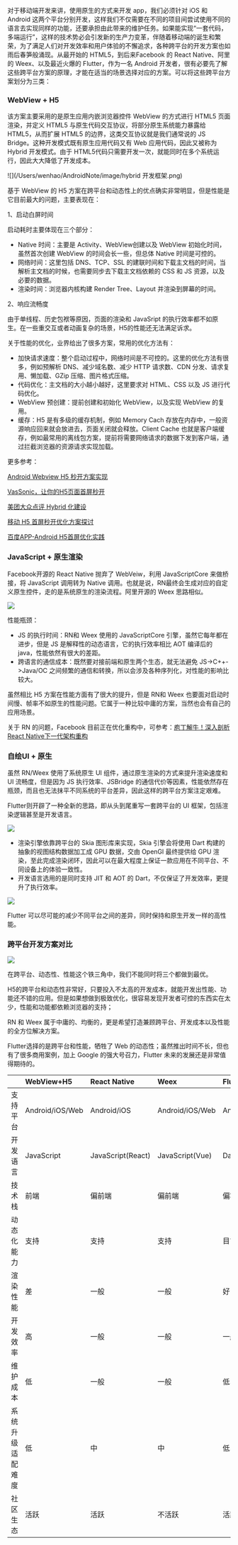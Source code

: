 对于移动端开发来讲，使用原生的方式来开发 app，我们必须针对 iOS 和 Android 这两个平台分别开发，这样我们不仅需要在不同的项目间尝试使用不同的语言去实现同样的功能，还要承担由此带来的维护任务。如果能实现“一套代码，多端运行”，这样的技术势必会引发新的生产力变革，伴随着移动端的诞生和繁荣，为了满足人们对开发效率和用户体验的不懈追求，各种跨平台的开发方案也如雨后春笋般涌现。从最开始的 HTML5，到后来Facebook 的 React Native、阿里的 Weex、以及最近火爆的 Flutter，作为一名 Android 开发者，很有必要先了解这些跨平台方案的原理，才能在适当的场景选择对应的方案。可以将这些跨平台方案划分为三类：

### WebView + H5

该方案主要采用的是原生应用内嵌浏览器控件 WebView 的方式进行 HTML5 页面渲染，并定义 HTML5 与原生代码交互协议，将部分原生系统能力暴露给 HTML5，从而扩展 HTML5 的边界，这类交互协议就是我们通常说的 JS Bridge。这种开发模式既有原生应用代码又有 Web 应用代码，因此又被称为 Hybrid 开发模式。由于 HTML5代码只需要开发一次，就能同时在多个系统运行，因此大大降低了开发成本。

![](/Users/wenhao/AndroidNote/image/hybrid 开发框架.png)

基于 WebView 的 H5 方案在跨平台和动态性上的优点确实非常明显，但是性能是它目前最大的问题，主要表现在：

1、启动白屏时间

启动耗时主要体现在三个部分：

- Native 时间：主要是 Activity、WebView创建以及 WebView 初始化时间，虽然首次创建 WebView 的时间会长一些，但总体 Native 时间是可控的。
- 网络时间：这里包括 DNS、TCP、SSL 的建联时间和下载主文档的时间，当解析主文档的时候，也需要同步去下载主文档依赖的 CSS 和 JS 资源，以及必要的数据。
- 渲染时间：浏览器内核构建 Render Tree、Layout 并渲染到屏幕的时间。

2、响应流畅度

由于单线程、历史包袱等原因，页面的渲染和 JavaSript 的执行效率都不如原生。在一些重交互或者动画复杂的场景，H5的性能还无法满足诉求。

关于性能的优化，业界给出了很多方案，常用的优化方法有：

- 加快请求速度：整个启动过程中，网络时间是不可控的。这里的优化方法有很多，例如预解析 DNS、减少域名数、减少 HTTP 请求数、CDN 分发、请求复用、懒加载、GZip 压缩、图片格式压缩。
- 代码优化：主文档的大小越小越好，这里要求对 HTML、CSS 以及 JS 进行代码优化。
- WebView 预创建：提前创建和初始化 WebView，以及实现 WebView 的复用。
- 缓存：H5 是有多级的缓存机制，例如 Memory Cach 存放在内存中，一般资源响应回来就会放进去，页面关闭就会释放。Client Cache 也就是客户端缓存，例如最常用的离线包方案，提前将需要网络请求的数据下发到客户端，通过拦截浏览器的资源请求实现加载。

更多参考：

[Android Webview H5 秒开方案实现](https://juejin.im/post/5b94ca52e51d450e7d097f38)

[VasSonic，让你的H5页面首屏秒开](https://segmentfault.com/a/1190000010711024)

[美团大众点评 Hybrid 化建设](https://mp.weixin.qq.com/s/rNGD6SotKoO8frmxIU8-xw)

[移动 H5 首屏秒开优化方案探讨](https://blog.cnbang.net/tech/3477/)

[百度APP-Android H5首屏优化实践](https://mp.weixin.qq.com/s?__biz=MzUxMzk2ODI1NQ==&mid=2247483745&idx=1&sn=59bf0c9bc5b584d411880617cf32f795&scene=21&token=1556389437&lang=zh_CN#wechat_redirect)

### JavaScript + 原生渲染

Facebook开源的 React Native 抛弃了 WebVeiw，利用 JavaScriptCore 来做桥接，将 JavaScript 调用转为 Native 调用。也就是说，RN最终会生成对应的自定义原生控件，走的是系统原生的渲染流程。阿里开源的 Weex 思路相似。

![](/Users/wenhao/AndroidNote/image/rn_weex_framework.png
)

性能瓶颈：

- JS 的执行时间：RN和 Weex 使用的 JavaScriptCore 引擎，虽然它每年都在进步，但是 JS 是解释性的动态语言，它的执行效率相比 AOT 编译后的 java，性能依然有很大的差距。
- 跨语言的通信成本：既然要对接前端和原生两个生态，就无法避免 JS->C++->Java/OC 之间频繁的通信和转换，所以会涉及各种序列化，对性能的影响比较大。

虽然相比 H5 方案在性能方面有了很大的提升，但是 RN和 Weex 也要面对启动时间慢、帧率不如原生的性能问题。它属于一种比较中庸的方案，当然也会有自己的应用场景。

关于 RN 的问题，Facebook 目前正在优化重构中，可参考：[庖丁解牛！深入剖析React Native下一代架构重构](https://mp.weixin.qq.com/s/dXZTqXOSi3fiOesDJ7gsFQ)

### 自绘UI + 原生

虽然 RN/Weex 使用了系统原生 UI 组件，通过原生渲染的方式来提升渲染速度和 UI 流畅度，但是因为 JS 执行效率、JSBridge 的通信代价等因素，性能依然存在瓶颈，而且也无法抹平不同系统的平台差异，因此这样的跨平台方案注定艰难。

Flutter则开辟了一种全新的思路，即从头到尾重写一套跨平台的 UI 框架，包括渲染逻辑甚至是开发语言。

![](/Users/wenhao/AndroidNote/image/flutter_core.png)

- 渲染引擎依靠跨平台的 Skia 图形库来实现，Skia 引擎会将使用 Dart 构建的抽象的视图结构数据加工成 GPU 数据，交由 OpenGl 最终提供给 GPU 渲染，至此完成渲染闭环，因此可以在最大程度上保证一款应用在不同平台、不同设备上的体验一致性。
- 开发语言选用的是同时支持 JIT 和 AOT 的 Dart，不仅保证了开发效率，更提升了执行效率。

![](/Users/wenhao/AndroidNote/image/flutter_framework.png)

Flutter 可以尽可能的减少不同平台之间的差异，同时保持和原生开发一样的高性能。

### 跨平台开发方案对比

![](/Users/wenhao/AndroidNote/image/dynamic_cross_performence.png
)

在跨平台、动态性、性能这个铁三角中，我们不能同时将三个都做到最优。

H5的跨平台和动态性非常好，只要投入不太高的开发成本，就能开发出性能、功能还不错的应用。但是如果想做到极致优化，很容易发现开发者可控的东西实在太少，性能和功能都依赖浏览器的支持；

RN 和 Weex 属于中庸的、均衡的，更是希望打造兼顾跨平台、开发成本以及性能的全方位解决方案。

Flutter选择的是跨平台和性能，牺牲了 Web 的动态性；虽然推出时间不长，但也有了很多商用案例，加上 Google 的强大号召力，Flutter 未来的发展还是非常值得期待的。


||WebView+H5|React Native|Weex|Flutter|
|:---|:---|:---|:---|:---|
|支持平台|Android/iOS/Web|Android/iOS|Android/iOS/Web|Android/iOS|
|开发语言|JavaScript|JavaScript(React)|JavaScript(Vue)|Dart|
|技术栈|前端|偏前端|偏前端|偏客户端|
|动态化能力|支持|支持|支持|目前不支持|
|渲染性能|差|一般|一般|好|
|开发效率|高|一般|一般|一般|
|维护成本|低|一般|一般|低|
|系统升级适配难度|低|中|中|低|
|社区生态|活跃|活跃|不活跃|活跃|